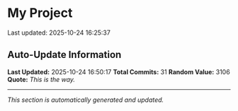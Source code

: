 # My Project


Last updated: 2025-10-24 16:25:37






































































































































































































































































































































































































































## Auto-Update Information

**Last Updated:** 2025-10-24 16:50:17
**Total Commits:** 31
**Random Value:** 3106
**Quote:** _This is the way._

---
_This section is automatically generated and updated._